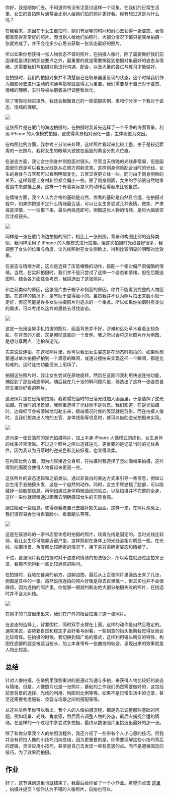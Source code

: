 你好，我是随你们去。不知道你有没有注意过这样一个现象，在我们的日常生活里，女生的自拍照片通常会比别人给她们拍的照片更好看。你有想过这是为什么吗？

在我看来，原因在于女生自拍时，她们有足够的时间和耐心去获得一张姿态、表情都表现得非常好的照片。而当别人给她们拍照时，大部分情况下都只是简单拍摄一张就完成了，并不会花多少心思去获取一张状态最好的照片。

所以如果你想获得一张人物状态不错的照片，在拍摄人像时，除了需要做好我们前面课程里讲到的那些要点之外，最重要的就是需要捕捉到拍摄对象最好的姿态与情绪。这需要我们与拍摄对象进行沟通、配合，以及大量的尝试与练习才能做好。

在拍摄时，我们的拍摄对象并不清楚自己在取景器里呈现的状态，这个时候我们作为摄影师去进行主动的沟通与指导就显得尤为重要。我们需要基于自己对于姿态、情绪的理解，去引导被拍摄者进行调整和优化。

除了带你视频实操外，我还会根据自己的一些拍摄实例，来和你分享一下我对于姿态、情绪的理解。

![](https://static001.geekbang.org/resource/image/83/09/83f9bdf6ae0a752edd93e7b5558b3109.jpeg?wh=1920*1925)

这张照片是在厦门的海边拍摄的，在拍摄时我首先选择了一个干净的海面背景，利用 iPhone 的人像模式拍摄，这使得背景相对弱化一些，主体则更为突出。

在构图比例方面，我参考三分法来处理，这样照片看起来比较工整。由于是较近距离的一张照片，我将女生的眼睛大致放在画面的黄金分割点位置。

在姿态方面，我让女生侧身并侧脸面对镜头。尽管当天傍晚的光线非常弱，但是画面里你还是可以看出光线是从右侧方照射进来。这样侧身侧脸配合当时的光线，女生的身体与五官都可以看到明暗变化，五官显得更立体一些。同时由于侧身侧脸的关系，这样观感上身材和脸都会偏小一些。除了侧身侧面，女生的手部很自然地拿着围巾来遮挡上身，这样一个有着实际意义的动作会看起来比较自然。

在情绪方面，我个人认为合格的基础是自然，优秀的基础是自然且合适。在拍摄过程中，如果你把握不定什么情绪最合适，可以让女生多尝试几种表情，微笑、严肃或是深情，一一拍摄下来，最后再挑选即可。例图这张人物的情绪，是将大脑放空后注视镜头。

![](https://static001.geekbang.org/resource/image/2f/19/2fe06a0eb6a781b7e07f9845e1726519.jpeg?wh=1920*2560)

同样是一张在厦门海边拍摄的照片，相比上一张例图，背景和构图比例的选择类似，我同样采用了 iPhone 的人像模式进行拍摄。但这次拍摄时光线要好很多，我调整了女生的位置与角度，让光线照射在女生侧脸上，得到比较明显的明暗对比效果。

在姿态与情绪方面，这次是选择了压低帽檐的动作，搭配一个相对偏严肃偏酷的情绪。当然，在实际拍摄时，我们并不是只尝试了这样一个姿态和情绪，但在后期选图时，结合各方面综合考虑，我挑选出了这张照片。

和之前类似的原因，这张照片由于帽子和侧面的原因，你并不能看到完整的人物面部。在这样的情况下，是有助于显得脸小的。虽然我并不认为照片拍出来脸小就一定好，但这可能是许多女生拍摄照片时追求的一个重点。所以如果你拍摄时有类似的需求，可以考虑以这样的思路去寻找姿态。

![](https://static001.geekbang.org/resource/image/17/f9/178650a16cd9ed45f438957b7e26a2f9.jpeg?wh=1920*1926)

这是一张用坚果手机拍摄的照片，画面背景并不好，沙滩和远处草木看着比较杂乱，在背景的方面，这是彻彻底底的一个反例。我之所以会将这张照片作为例图，是想分享两点：连拍和逆光。

先来说说连拍，在这张照片里，你可以看出女生姿态是在动态时抓拍的。如果你想要通过单次拍摄抓拍到一个满意的瞬间，或通过摆拍来实现这样一个瞬间，都是比较难的。这时连拍功能便派上用场了。

拍摄这张照片时，我让女生尝试在原地旋转，然后在这期间我利用快速连拍功能，捕捉到了那些动态瞬间。随后我在几十张的瞬间照片里，筛选出了这样一张姿态自然又相对好看的照片。

这张照片是在日落前拍摄，我希望把当时的日落光线加入画面里，于是选择了逆光拍摄。在当时的场景里，我侧重选择了光线而不是背景。我们知道，在逆光拍摄时，边缘细节会被清晰地勾勒出来，极端情况时候的表现就是剪影。而在拍摄人像时，当我们想突出人物的五官、身体线条等信息时，就可以借助逆光拍摄来实现。

![](https://static001.geekbang.org/resource/image/c0/43/c01dc562f487af4a73c72a7b62909b43.jpeg?wh=1080*1614)

这也是一张日落前的逆光拍摄照片，加上本身 iPhone 人像模式的虚化，女生身体的线条非常清晰。不过这个照片之所以选择逆光，更重要的是记录当时的光线条件。因为我认为日落时的逆光色彩比较好看，也显得温柔。

在构图比例方面，因为内容接近全身照，在拍摄时我选择了竖向画幅来拍摄，这样得到的画面会使得人物看起来更高一些。

这张照片的姿态逻辑和之前类似，通过非直白的表达方式来引导一些信息，例如让女生用手去触摸头发，这是一个自然的动作。同时，女生手臂遮挡了脸部，可以隐藏掉一些脸部信息。再例如通过身体稍微曲线的站立，以及拍摄并不完整的全身，这样一来你就很难通过画面去明确感知女生的实际身高。

通过隐藏一些信息，使得观看者自己去脑补缺失画面，这样一来，在照片观感上，我们很容易会觉得看着脸小、看着腿长等等。

![](https://static001.geekbang.org/resource/image/42/9f/42f56ccebfb99eee08e03b40842ba89f.jpg?wh=1920*2411)

这是在鼓浪屿的一家书店里休息时拍摄的照片，场景光线是固定的。当时光线比较弱，我让女生尽可能靠近窗户坐，这样照射在身体上的光线会相对明显一些。在光线、拍摄场景、角度都比较确定的情况下，接下来只需确定姿态和情绪了。

不过，这张照片我在拍摄时对于姿态和情绪的想法很少，所以索性就通过连拍来记录，看能不能得到一些比较满意的瞬间。

在拍摄时，我站在餐桌的前方，边聊边拍，最后从上百张照片里筛选出来了几张，例图是其中的一张。虽然说挑连拍的照片好像是得去百里挑一，但其实也并不会很麻烦。因为连拍的照片里，你能够一眼就判断出绝大部分拍摄失败的照片，在挑选时并不会太纠结。

![](https://static001.geekbang.org/resource/image/56/f4/56b36173b571b7f80ee9f1dd09b421f4.jpg?wh=1920*2894)

在刚才的书店里走出来，我们在户外的阳台拍摄了这一张照片。

在姿态的选择上，背靠围栏，同时双手支撑在上面，这样的动作是自然且稳定的。通常来说，姿势要自然和稳定才会好看与耐看，一些刻意的抬头挺胸我觉得反而会比较奇怪。在拍摄的时候，我切换到超广角的模式，这样利用镜头畸变的特性，构图在底部的腿会被适当拉长，加上本身带有一些曲线的站姿，呈现出来的效果就是人物比较高。

## 总结

针对人像拍摄，在举例里我侧重讲的是通过沟通与多拍，来获得人物比较好的姿态与情绪。但是，人像照片也是一张照片，基础的工作我们仍然需要做好的，这包括前景背景的选择、光线的利用、构图的比例等等。如果不是日常生活中的记录，甚至还需要考虑服装、妆容与场景之间的搭配等等。

从这些举例里你可以看出，我个人的人像拍摄流程，都是先去调整那些基础的问题，例如场景、光线、角度等，然后再去调整人物的姿态，最后去捕捉合适的情绪。在这样的一个过程中多尝试多拍摄，最终从数张照片里挑选出最好的那一张。

除了和你分享我个人的拍照流程外，我还介绍了一些带有个人小心思的技巧。但我并没有将拍人像的小技巧归纳总结，因为更重要的是，你需要理解这些小技巧背后的逻辑，灵活应用小技巧，甚至是自己去发现一些有意思的点。而不是遵循固定的技巧，为了效果而拍摄。

## 作业

好了，这节课到这里也就结束了。我最后给你留了一个小作业。希望你点击 [这里](time://hordeChannelDetail?channelId=29) ，拍摄并提交 1 张你认为不错的人像照片，自拍也可以。